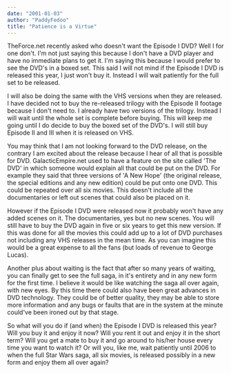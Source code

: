 ```yaml
---
date: "2001-01-03"
author: "PaddyFedoo"
title: "Patience is a Virtue"
---
```


TheForce.net recently asked who doesn't want the Episode I DVD? Well I for one don't. I'm not just saying this because I don't have a DVD player and have no immediate plans to get it. I'm saying this because I would prefer to see the DVD's in a boxed set. This said I will not mind if the Episode I DVD is released this year, I just won't buy it. Instead I will wait patiently for the full set to be released.

I will also be doing the same with the VHS versions when they are released. I have decided not to buy the re-released trilogy with the Episode II footage because I don't need to. I already have two versions of the trilogy. Instead I will wait until the whole set is complete before buying. This will keep me going until I do decide to buy the boxed set of the DVD's. I will still buy Episode II and III when it is released on VHS.

You may think that I am not looking forward to the DVD release, on the contrary I am excited about the release because I hear of all that is possible for DVD. GalacticEmpire.net used to have a feature on the site called 'The DVD' in which someone would explain all that could be put on the DVD. For example they said that three versions of 'A New Hope' (the original release, the special editions and any new edition) could be put onto one DVD. This could be repeated over all six movies. This doesn't include all the documentaries or left out scenes that could also be placed on it.

However if the Episode I DVD were released now it probably won't have any added scenes on it. The documentaries, yes but no new scenes. You will still have to buy the DVD again in five or six years to get this new version. If this was done for all the movies this could add up to a lot of DVD purchases not including any VHS releases in the mean time. As you can imagine this would be a great expense to all the fans (but loads of revenue to George Lucas).

Another plus about waiting is the fact that after so many years of waiting, you can finally get to see the full saga, in it's entirety and in any new form for the first time. I believe it would be like watching the saga all over again, with new eyes. By this time there could also have been great advances in DVD technology. They could be of better quality, they may be able to store more information and any bugs or faults that are in the system at the minute could've been ironed out by that stage.

So what will you do if (and when) the Episode I DVD is released this year? Will you buy it and enjoy it now? Will you rent it out and enjoy it in the short term? Will you get a mate to buy it and go around to his/her house every time you want to watch it? Or will you, like me, wait patiently until 2006 to when the full Star Wars saga, all six movies, is released possibly in a new form and enjoy them all over again?
